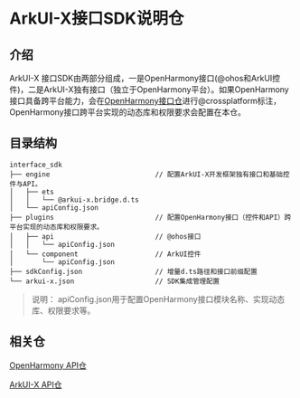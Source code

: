 # ArkUI-X接口SDK说明仓

## 介绍
ArkUI-X 接口SDK由两部分组成，一是OpenHarmony接口(@ohos和ArkUI控件)，二是ArkUI-X独有接口（独立于OpenHarmony平台）。如果OpenHarmony接口具备跨平台能力，会在[OpenHarmony接口仓](https://gitee.com/openharmony/interface_sdk-js)进行@crossplatform标注，OpenHarmony接口跨平台实现的动态库和权限要求会配置在本仓。

## 目录结构

```
interface_sdk
├── engine                          // 配置ArkUI-X开发框架独有接口和基础控件与API。
│   ├── ets
│   │   └── @arkui-x.bridge.d.ts
│   └── apiConfig.json
├── plugins                         // 配置OpenHarmony接口（控件和API）跨平台实现的动态库和权限要求。
│   ├── api                         // @ohos接口
│   │   └── apiConfig.json
│   └── component                   // ArkUI控件
│       └── apiConfig.json
├── sdkConfig.json                  // 增量d.ts路径和接口前缀配置
└── arkui-x.json                    // SDK集成管理配置
```
> 说明：
> apiConfig.json用于配置OpenHarmony接口模块名称、实现动态库、权限要求等。
>

## 相关仓
[OpenHarmony API仓](https://gitee.com/openharmony/interface_sdk-js)

[ArkUI-X API仓](https://gitee.com/arkui-x/interface_sdk)